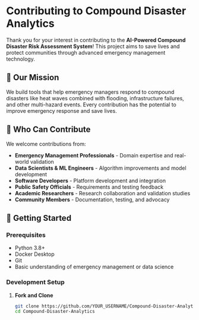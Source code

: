 # Contributing to Compound Disaster Analytics

Thank you for your interest in contributing to the **AI-Powered Compound Disaster Risk Assessment System**! This project aims to save lives and protect communities through advanced emergency management technology.

## 🚨 Our Mission

We build tools that help emergency managers respond to compound disasters like heat waves combined with flooding, infrastructure failures, and other multi-hazard events. Every contribution has the potential to improve emergency response and save lives.

## 🎯 Who Can Contribute

We welcome contributions from:
- **Emergency Management Professionals** - Domain expertise and real-world validation
- **Data Scientists & ML Engineers** - Algorithm improvements and model development
- **Software Developers** - Platform development and integration
- **Public Safety Officials** - Requirements and testing feedback
- **Academic Researchers** - Research collaboration and validation studies
- **Community Members** - Documentation, testing, and advocacy

## 🚀 Getting Started

### Prerequisites
- Python 3.8+
- Docker Desktop
- Git
- Basic understanding of emergency management or data science

### Development Setup

1. **Fork and Clone**
   ```bash
   git clone https://github.com/YOUR_USERNAME/Compound-Disaster-Analytics.git
   cd Compound-Disaster-Analytics
